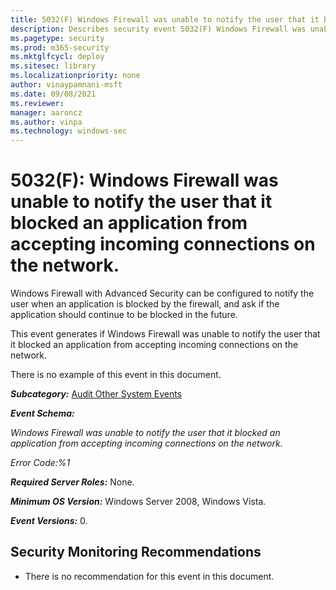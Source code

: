 ```yaml
---
title: 5032(F) Windows Firewall was unable to notify the user that it blocked an application from accepting incoming connections on the network. (Windows 10)
description: Describes security event 5032(F) Windows Firewall was unable to notify the user that it blocked an application from accepting incoming connections on the network.
ms.pagetype: security
ms.prod: m365-security
ms.mktglfcycl: deploy
ms.sitesec: library
ms.localizationpriority: none
author: vinaypamnani-msft
ms.date: 09/08/2021
ms.reviewer: 
manager: aaroncz
ms.author: vinpa
ms.technology: windows-sec
---
```


# 5032(F): Windows Firewall was unable to notify the user that it blocked an application from accepting incoming connections on the network.


Windows Firewall with Advanced Security can be configured to notify the user when an application is blocked by the firewall, and ask if the application should continue to be blocked in the future.

This event generates if Windows Firewall was unable to notify the user that it blocked an application from accepting incoming connections on the network.

There is no example of this event in this document.

***Subcategory:***&nbsp;[Audit Other System Events](audit-other-system-events.md)

***Event Schema:***

*Windows Firewall was unable to notify the user that it blocked an application from accepting incoming connections on the network.*

*Error Code:%1*

***Required Server Roles:*** None.

***Minimum OS Version:*** Windows Server 2008, Windows Vista.

***Event Versions:*** 0.

## Security Monitoring Recommendations

-   There is no recommendation for this event in this document.

